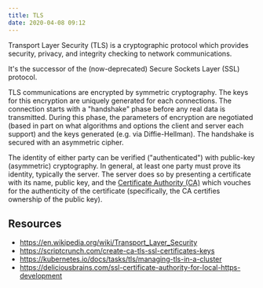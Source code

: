 ```yaml
---
title: TLS
date: 2020-04-08 09:12
---
```


Transport Layer Security (TLS) is a cryptographic protocol which
provides security, privacy, and integrity checking to network
communications.

It's the successor of the (now-deprecated) Secure Sockets Layer (SSL)
protocol.

TLS communications are encrypted by symmetric cryptography. The keys
for this encryption are uniquely generated for each connections. The
connection starts with a "handshake" phase before any real data is
transmitted. During this phase, the parameters of encryption are
negotiated (based in part on what algorithms and options the client
and server each support) and the keys generated (e.g. via
Diffie-Hellman). The handshake is secured with an asymmetric cipher.

The identity of either party can be verified ("authenticated") with
public-key (asymmetric) cryptography. In general, at least one party
must prove its identity, typically the server. The server does so by
presenting a certificate with its name, public key, and the
[Certificate Authority (CA)](TODO) which vouches for the authenticity
of the certificate (specifically, the CA certifies ownership of the
public key).

## Resources

- https://en.wikipedia.org/wiki/Transport_Layer_Security
- https://scriptcrunch.com/create-ca-tls-ssl-certificates-keys
- https://kubernetes.io/docs/tasks/tls/managing-tls-in-a-cluster
- https://deliciousbrains.com/ssl-certificate-authority-for-local-https-development
